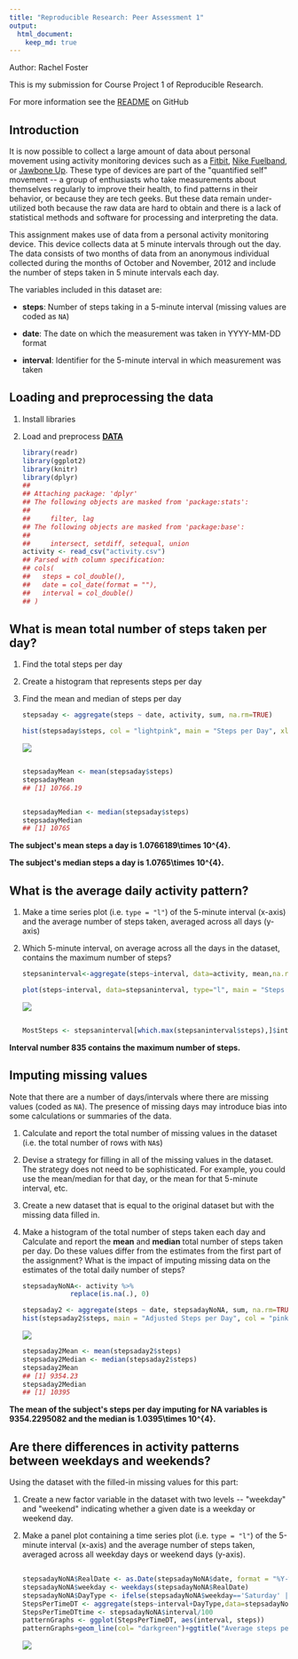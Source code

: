 ```yaml
---
title: "Reproducible Research: Peer Assessment 1"
output: 
  html_document:
    keep_md: true
---
```

Author: Rachel Foster

This is my submission for Course Project 1 of Reproducible Research.

For more information see the [README](https://github.com/Summerhorse/RepData_PeerAssessment1/blob/master/README.md) on GitHub   


## Introduction

It is now possible to collect a large amount of data about personal
movement using activity monitoring devices such as a
[Fitbit](http://www.fitbit.com), [Nike
Fuelband](http://www.nike.com/us/en_us/c/nikeplus-fuelband), or
[Jawbone Up](https://jawbone.com/up). These type of devices are part of
the "quantified self" movement -- a group of enthusiasts who take
measurements about themselves regularly to improve their health, to
find patterns in their behavior, or because they are tech geeks. But
these data remain under-utilized both because the raw data are hard to
obtain and there is a lack of statistical methods and software for
processing and interpreting the data.

This assignment makes use of data from a personal activity monitoring
device. This device collects data at 5 minute intervals through out the
day. The data consists of two months of data from an anonymous
individual collected during the months of October and November, 2012
and include the number of steps taken in 5 minute intervals each day.

The variables included in this dataset are:

* **steps**: Number of steps taking in a 5-minute interval (missing
    values are coded as `NA`)

* **date**: The date on which the measurement was taken in YYYY-MM-DD
    format

* **interval**: Identifier for the 5-minute interval in which
    measurement was taken




## Loading and preprocessing the data
1.  Install libraries

2.  Load and preprocess **[DATA](https://d396qusza40orc.cloudfront.net/repdata%2Fdata%2Factivity.zip)**
    
    ```r
    library(readr)
    library(ggplot2)
    library(knitr)
    library(dplyr)
    ## 
    ## Attaching package: 'dplyr'
    ## The following objects are masked from 'package:stats':
    ## 
    ##     filter, lag
    ## The following objects are masked from 'package:base':
    ## 
    ##     intersect, setdiff, setequal, union
    activity <- read_csv("activity.csv")
    ## Parsed with column specification:
    ## cols(
    ##   steps = col_double(),
    ##   date = col_date(format = ""),
    ##   interval = col_double()
    ## )
    ```



## What is mean total number of steps taken per day?
1. Find the total steps per day

2. Create a histogram that represents steps per day
    
3. Find the mean and median of steps per day
    
    ```r
    stepsaday <- aggregate(steps ~ date, activity, sum, na.rm=TRUE)
    
    hist(stepsaday$steps, col = "lightpink", main = "Steps per Day", xlab = "Steps")
    ```
    
    ![](PA1_template_files/figure-html/stepsaday-1.png)<!-- -->
    
    ```r
    
    stepsadayMean <- mean(stepsaday$steps)
    stepsadayMean
    ## [1] 10766.19
    
    
    stepsadayMedian <- median(stepsaday$steps)
    stepsadayMedian
    ## [1] 10765
    ```

**The subject's mean steps a day is 1.0766189\times 10^{4}.**

**The subject's median steps a day is 1.0765\times 10^{4}.**



## What is the average daily activity pattern?

1. Make a time series plot (i.e. `type = "l"`) of the 5-minute interval (x-axis) and the average number of steps taken, averaged across all days (y-axis)

2. Which 5-minute interval, on average across all the days in the dataset, contains the maximum number of steps?

    
    ```r
    stepsaninterval<-aggregate(steps~interval, data=activity, mean,na.rm=TRUE)
    
    plot(steps~interval, data=stepsaninterval, type="l", main = "Steps per 5 Minute Interval", col = "darkgreen")
    ```
    
    ![](PA1_template_files/figure-html/moststeps-1.png)<!-- -->
    
    ```r
    
    MostSteps <- stepsaninterval[which.max(stepsaninterval$steps),]$interval
    ```

**Interval number 835 contains the maximum number of steps.**

 
 
## Imputing missing values

Note that there are a number of days/intervals where there are missing
values (coded as `NA`). The presence of missing days may introduce
bias into some calculations or summaries of the data.

1. Calculate and report the total number of missing values in the dataset (i.e. the total number of rows with `NA`s)

2. Devise a strategy for filling in all of the missing values in the dataset. The strategy does not need to be sophisticated. For example, you could use the mean/median for that day, or the mean for that 5-minute interval, etc.

3. Create a new dataset that is equal to the original dataset but with the missing data filled in.

4. Make a histogram of the total number of steps taken each day and Calculate and report the **mean** and **median** total number of steps taken per day. Do these values differ from the estimates from the first part of the assignment? What is the impact of imputing missing data on the estimates of the total daily number of steps?
    
    
    ```r
    stepsadayNoNA<- activity %>% 
                replace(is.na(.), 0)
    
    stepsaday2 <- aggregate(steps ~ date, stepsadayNoNA, sum, na.rm=TRUE)
    hist(stepsaday2$steps, main = "Adjusted Steps per Day", col = "pink", xlab = "Steps")
    ```
    
    ![](PA1_template_files/figure-html/na-1.png)<!-- -->
    
    ```r
    stepsaday2Mean <- mean(stepsaday2$steps)
    stepsaday2Median <- median(stepsaday2$steps)
    stepsaday2Mean
    ## [1] 9354.23
    stepsaday2Median
    ## [1] 10395
    ```

**The mean of the subject's steps per day imputing for NA variables is 9354.2295082 and the median is 1.0395\times 10^{4}.**



## Are there differences in activity patterns between weekdays and weekends?

Using the dataset with the filled-in missing values for this part:

1. Create a new factor variable in the dataset with two levels -- "weekday" and "weekend" indicating whether a given date is a weekday or weekend day.

1. Make a panel plot containing a time series plot (i.e. `type = "l"`) of the 5-minute interval (x-axis) and the average number of steps taken, averaged across all weekday days or weekend days (y-axis). 

    
    ```r
     
    stepsadayNoNA$RealDate <- as.Date(stepsadayNoNA$date, format = "%Y-%m-%d")
    stepsadayNoNA$weekday <- weekdays(stepsadayNoNA$RealDate)
    stepsadayNoNA$DayType <- ifelse(stepsadayNoNA$weekday=='Saturday' | stepsadayNoNA$weekday=='Sunday', 'weekend','weekday')
    StepsPerTimeDT <- aggregate(steps~interval+DayType,data=stepsadayNoNA, FUN=mean, na.action=na.omit)
    StepsPerTimeDTtime <- stepsadayNoNA$interval/100
    patternGraphs <- ggplot(StepsPerTimeDT, aes(interval, steps))
    patternGraphs+geom_line(col= "darkgreen")+ggtitle("Average steps per time interval: weekdays vs. weekends")+xlab("Time")+ylab("Steps")+theme(plot.title = element_text(face="bold", size=12))+facet_grid(DayType ~ .)
    ```
    
    ![](PA1_template_files/figure-html/weekdays-1.png)<!-- -->
    
